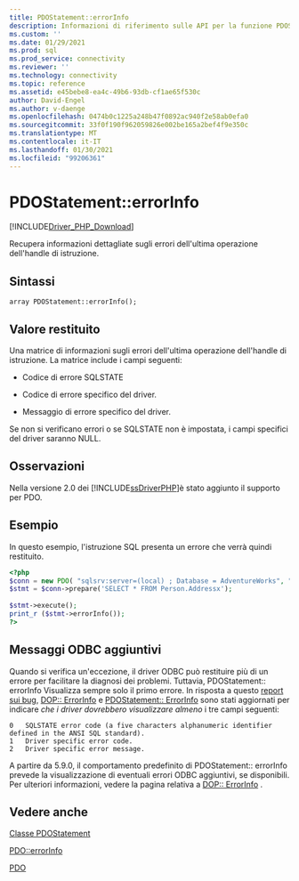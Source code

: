 ```yaml
---
title: PDOStatement::errorInfo
description: Informazioni di riferimento sulle API per la funzione PDOStatement::errorInfo nel driver Microsoft PDO_SQLSRV per PHP per SQL Server.
ms.custom: ''
ms.date: 01/29/2021
ms.prod: sql
ms.prod_service: connectivity
ms.reviewer: ''
ms.technology: connectivity
ms.topic: reference
ms.assetid: e45bebe8-ea4c-49b6-93db-cf1ae65f530c
author: David-Engel
ms.author: v-daenge
ms.openlocfilehash: 0474b0c1225a248b47f0892ac940f2e58ab0efa0
ms.sourcegitcommit: 33f0f190f962059826e002be165a2bef4f9e350c
ms.translationtype: MT
ms.contentlocale: it-IT
ms.lasthandoff: 01/30/2021
ms.locfileid: "99206361"
---
```

# <a name="pdostatementerrorinfo"></a>PDOStatement::errorInfo
[!INCLUDE[Driver_PHP_Download](../../includes/driver_php_download.md)]

Recupera informazioni dettagliate sugli errori dell'ultima operazione dell'handle di istruzione.  
  
## <a name="syntax"></a>Sintassi  

```
array PDOStatement::errorInfo();
```
  
## <a name="return-value"></a>Valore restituito  
Una matrice di informazioni sugli errori dell'ultima operazione dell'handle di istruzione. La matrice include i campi seguenti:  
  
-   Codice di errore SQLSTATE  
  
-   Codice di errore specifico del driver.  
  
-   Messaggio di errore specifico del driver.  
  
Se non si verificano errori o se SQLSTATE non è impostata, i campi specifici del driver saranno NULL.  
  
## <a name="remarks"></a>Osservazioni  
Nella versione 2.0 dei [!INCLUDE[ssDriverPHP](../../includes/ssdriverphp_md.md)]è stato aggiunto il supporto per PDO.  
  
## <a name="example"></a>Esempio  
In questo esempio, l'istruzione SQL presenta un errore che verrà quindi restituito.  
  
```php
<?php  
$conn = new PDO( "sqlsrv:server=(local) ; Database = AdventureWorks", "", "");  
$stmt = $conn->prepare('SELECT * FROM Person.Addressx');  
  
$stmt->execute();  
print_r ($stmt->errorInfo());  
?>  
```

## <a name="additional-odbc-messages"></a>Messaggi ODBC aggiuntivi

Quando si verifica un'eccezione, il driver ODBC può restituire più di un errore per facilitare la diagnosi dei problemi. Tuttavia, PDOStatement:: errorInfo Visualizza sempre solo il primo errore. In risposta a questo [report sui bug](https://bugs.php.net/bug.php?id=78196), [DOP:: ErrorInfo](https://www.php.net/manual/en/pdo.errorinfo.php) e [PDOStatement:: ErrorInfo](https://www.php.net/manual/en/pdostatement.errorinfo.php) sono stati aggiornati per indicare *che i driver dovrebbero visualizzare almeno* i tre campi seguenti:
```
0   SQLSTATE error code (a five characters alphanumeric identifier defined in the ANSI SQL standard).
1   Driver specific error code.
2   Driver specific error message.
```

A partire da 5.9.0, il comportamento predefinito di PDOStatement:: errorInfo prevede la visualizzazione di eventuali errori ODBC aggiuntivi, se disponibili. Per ulteriori informazioni, vedere la pagina relativa a [DOP:: ErrorInfo](../../connect/php/pdo-errorinfo.md) .
  
## <a name="see-also"></a>Vedere anche  
[Classe PDOStatement](../../connect/php/pdostatement-class.md)

[PDO::errorInfo](../../connect/php/pdo-errorinfo.md)

[PDO](https://php.net/manual/book.pdo.php)  
  
